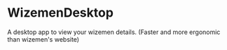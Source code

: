 # WizemenDesktop
A desktop app to view your wizemen details. (Faster and more ergonomic than wizemen's website)  


